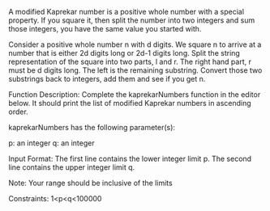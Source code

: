 A modified Kaprekar number is a positive whole number with a special property. 
If you square it, then split the number into two integers and sum those integers, you have the same value you started with.

Consider a positive whole number n with d digits. We square n to arrive at a number that is either 2d digits long or 2d-1 digits long.
Split the string representation of the square into two parts, l and r. The right hand part, r must be d digits long. 
The left is the remaining substring. Convert those two substrings back to integers, add them and see if you get n.

Function Description:
Complete the kaprekarNumbers function in the editor below. It should print the list of modified Kaprekar numbers in ascending order.

kaprekarNumbers has the following parameter(s):

p: an integer
q: an integer

Input Format:
The first line contains the lower integer limit p.
The second line contains the upper integer limit q.

Note: Your range should be inclusive of the limits

Constraints:
1<p<q<100000
